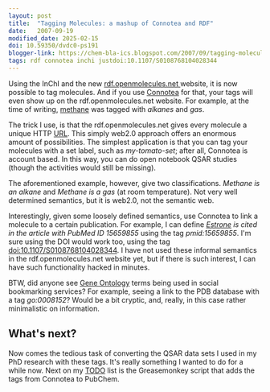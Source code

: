 ```yaml
---
layout: post
title:  "Tagging Molecules: a mashup of Connotea and RDF"
date:   2007-09-19
modified_date: 2025-02-15
doi: 10.59350/dvdc0-ps191
blogger-link: https://chem-bla-ics.blogspot.com/2007/09/tagging-molecules-mashup-of-connotea.html
tags: rdf connotea inchi justdoi:10.1107/S0108768104028344
---
```


Using the InChI and the new [rdf.openmolecules.net <i class="fa-solid fa-recycle fa-xs"></i>](https://chem-bla-ics.linkedchemistry.info/2007/07/31/rdf-ing-molecular-space.html)
website, it is now possible to tag molecules. And if you use [Connotea](http://www.connotea.org/) for that, your tags will
even show up on the rdf.openmolecules.net website. For example, at the time of writing,
[methane](http://en.wikipedia.org/wiki/Methane) was tagged with *alkanes* and *gas*.

The trick I use, is that the rdf.openmolecules.net gives every molecule a unique HTTP [URL](http://en.wikipedia.org/wiki/URL).
This simply web2.0 approach offers an enormous amount of possibilities. The simplest application is that you can tag your molecules
with a set label, such as *my-tomato-set*; after all, Connotea is account based. In this way, you can do open notebook QSAR studies (though the activities would still be missing).

The aforementioned example, however, give two classifications. *Methane is an alkane* and *Methane is a gas* (at room temperature).
Not very well determined semantics, but it is web2.0, not the semantic web.

Interestingly, given some loosely defined semantics, use Connotea to link a molecule to a certain publication. For example,
I can define *[Estrone](http://en.wikipedia.org/wiki/Estrone) is cited in the article with PubMed ID 15659855* using the
tag *pmid:15659855*. I'm sure using the DOI would work too, using the tag [doi:10.1107/S0108768104028344](https://doi.org/10.1107/S0108768104028344).
I have not used these informal semantics in the rdf.openmolecules.net website yet, but if there is such interest,
I can have such functionality hacked in minutes.

BTW, did anyone see [Gene Ontology](http://www.geneontology.org/) terms being used in social bookmarking services?
For example, seeing a link to the PDB database with a tag *go:0008152*? Would be a bit cryptic, and, really, in this
case rather minimalistic on information.

## What's next?

Now comes the tedious task of converting the QSAR data sets I used in my PhD research with these tags. It's really
something I wanted to do for a while now. Next on my [TODO](http://en.wikipedia.org/wiki/TODO) list is the
Greasemonkey script that adds the tags from Connotea to PubChem.
